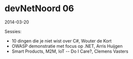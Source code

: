 # devNetNoord 06
2014-03-20

Sessies: 
- 10 dingen die je niet wist over C#, Wouter de Kort
- OWASP demonstratie met focus op .NET, Arris Huijgen
- Smart Products, M2M, IoT -- Do I Care?, Clemens Vasters
